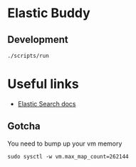 # Elastic Buddy

## Development

```
./scripts/run
```

# Useful links

- [Elastic Search docs](./docs/ELASTICSEARCH.md)

## Gotcha
You need to bump up your vm memory

```
sudo sysctl -w vm.max_map_count=262144
```

